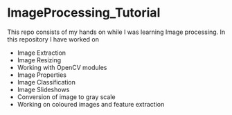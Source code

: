 # ImageProcessing_Tutorial
This repo consists of my hands on while I was learning Image processing.
In this repository I have worked on
* Image Extraction
* Image Resizing
* Working with OpenCV modules
* Image Properties
* Image Classification
* Image Slideshows
* Conversion of image to gray scale
* Working on coloured images and feature extraction
